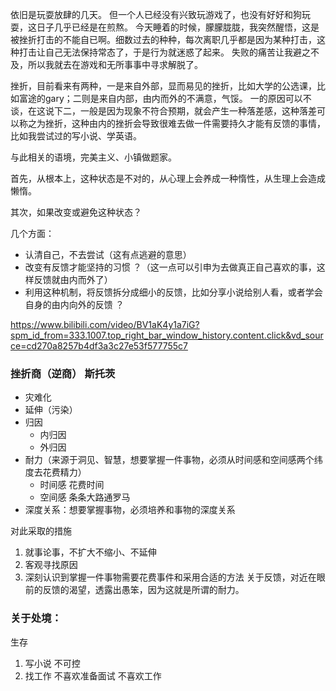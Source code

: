   依旧是玩耍放肆的几天。
  但一个人已经没有兴致玩游戏了，也没有好好和狗玩耍，这日子几乎已经是在煎熬。
  今天睡着的时候，朦朦胧胧，我突然醒悟，这是被挫折打击的不能自已啊。细数过去的种种，每次离职几乎都是因为某种打击，这种打击让自己无法保持常态了，于是行为就迷惑了起来。
  失败的痛苦让我避之不及，所以我就去在游戏和无所事事中寻求解脱了。

  挫折，目前看来有两种，一是来自外部，显而易见的挫折，比如大学的公选课，比如富途的gary；二则是来自内部，由内而外的不满意，气馁。
  一的原因可以不谈，在这说下二，一般是因为现象不符合预期，就会产生一种落差感，这种落差可以称之为挫折，这种由内的挫折会导致很难去做一件需要持久才能有反馈的事情，比如我尝试过的写小说、学英语。

  与此相关的语境，完美主义、小镇做题家。

  首先，从根本上，这种状态是不对的，从心理上会养成一种惰性，从生理上会造成懒惰。

  其次，如果改变或避免这种状态？

  几个方面：
  - 认清自己，不去尝试（这有点逃避的意思）
  - 改变有反馈才能坚持的习惯 ？（这一点可以引申为去做真正自己喜欢的事，这样反馈就由内而外了）
  - 利用这种机制，将反馈拆分成细小的反馈，比如分享小说给别人看，或者学会自身的由内向外的反馈 ？


  https://www.bilibili.com/video/BV1aK4y1a7iG?spm_id_from=333.1007.top_right_bar_window_history.content.click&vd_source=cd270a8257b4df3a3c27e53f577755c7

  ### 挫折商（逆商） 斯托茨
  - 灾难化
  - 延伸（污染）
  - 归因
    - 内归因
    - 外归因
  - 耐力（来源于洞见、智慧，想要掌握一件事物，必须从时间感和空间感两个纬度去花费精力）
    - 时间感 花费时间
    - 空间感 条条大路通罗马
  - 深度关系：想要掌握事物，必须培养和事物的深度关系

对此采取的措施
1. 就事论事，不扩大不缩小、不延伸
2. 客观寻找原因
3. 深刻认识到掌握一件事物需要花费事件和采用合适的方法
关于反馈，对近在眼前的反馈的渴望，透露出愚笨，因为这就是所谓的耐力。

### 关于处境：
生存
1. 写小说 不可控
2. 找工作 不喜欢准备面试 不喜欢工作